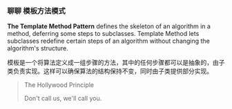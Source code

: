 ### 聊聊 模板方法模式

**The Template Method Pattern**  defines the skeleton of an algorithm in a method, deferring some steps to subclasses. Template Method lets subclasses redefine certain steps of an algorithm without changing the algorithm's structure.

模板是一个将算法定义成一组步骤的方法，其中的任何步骤都可以是抽象的，由子类负责实现。这样可以确保算法的结构保持不变，同时由子类提供部分实现。


> The Hollywood Principle
> 
> Don't call us, we'll call you.